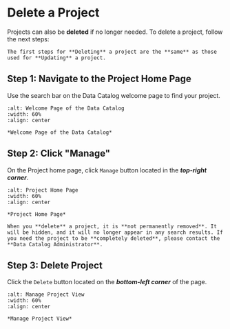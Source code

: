 # Delete a Project
Projects can also be **deleted** if no longer needed.
To delete a project, follow the next steps:

 ```{tip} 
 The first steps for **Deleting** a project are the **same** as those used for **Updating** a project.
```

## Step 1: Navigate to the Project Home Page 
Use the search bar on the Data Catalog welcome page to find your project.


```{figure} ../../../_static/images/search_project.png
:alt: Welcome Page of the Data Catalog
:width: 60%
:align: center

*Welcome Page of the Data Catalog*

```


## Step 2: Click "Manage" 
On the Project home page, click `Manage` button located in the ***top-right corner***.

```{figure} ../../../_static/images/manage_button.png
:alt: Project Home Page
:width: 60%
:align: center

*Project Home Page*

```






```{note}
When you **delete** a project, it is **not permanently removed**. It will be hidden, and it will no longer appear in any search results. If you need the project to be **completely deleted**, please contact the **Data Catalog Administrator**.
```


## Step 3: Delete Project
Click the `Delete` button located on the ***bottom-left corner*** of the page.


```{figure} ../../../_static/images/delete_project.png
:alt: Manage Project View
:width: 60%
:align: center

*Manage Project View*

```



